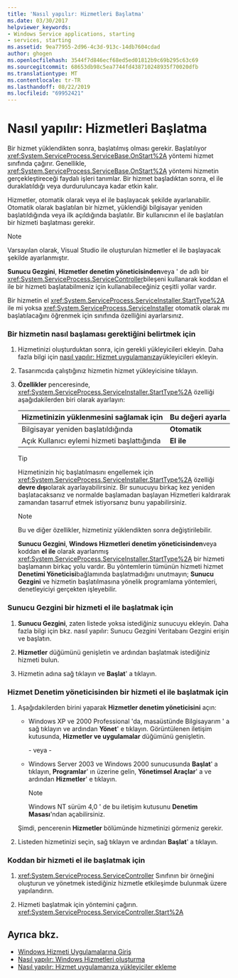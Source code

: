 ```yaml
---
title: 'Nasıl yapılır: Hizmetleri Başlatma'
ms.date: 03/30/2017
helpviewer_keywords:
- Windows Service applications, starting
- services, starting
ms.assetid: 9ea77955-2d96-4c3d-913c-14db7604cdad
author: ghogen
ms.openlocfilehash: 3544f7d846ecf68ed5ed01812b9c69b295c63c69
ms.sourcegitcommit: 68653db98c5ea7744fd438710248935f70020dfb
ms.translationtype: MT
ms.contentlocale: tr-TR
ms.lasthandoff: 08/22/2019
ms.locfileid: "69952421"
---
```

# <a name="how-to-start-services"></a>Nasıl yapılır: Hizmetleri Başlatma
Bir hizmet yüklendikten sonra, başlatılmış olması gerekir. Başlatılıyor <xref:System.ServiceProcess.ServiceBase.OnStart%2A> yöntemi hizmet sınıfında çağırır. Genellikle, <xref:System.ServiceProcess.ServiceBase.OnStart%2A> yöntemi hizmetin gerçekleştireceği faydalı işleri tanımlar. Bir hizmet başladıktan sonra, el ile duraklatıldığı veya durduruluncaya kadar etkin kalır.  
  
 Hizmetler, otomatik olarak veya el ile başlayacak şekilde ayarlanabilir. Otomatik olarak başlatılan bir hizmet, yüklendiği bilgisayar yeniden başlatıldığında veya ilk açıldığında başlatılır. Bir kullanıcının el ile başlatılan bir hizmeti başlatması gerekir.  
  
> [!NOTE]
> Varsayılan olarak, Visual Studio ile oluşturulan hizmetler el ile başlayacak şekilde ayarlanmıştır.  
  
 **Sunucu Gezgini**, **Hizmetler denetim yöneticisinden**veya ' de adlı bir <xref:System.ServiceProcess.ServiceController>bileşeni kullanarak koddan el ile bir hizmeti başlatabilmeniz için kullanabileceğiniz çeşitli yollar vardır.  
  
 Bir hizmetin el <xref:System.ServiceProcess.ServiceInstaller.StartType%2A> ile mi yoksa <xref:System.ServiceProcess.ServiceInstaller> otomatik olarak mı başlatılacağını öğrenmek için sınıfında özelliğini ayarlarsınız.  
  
### <a name="to-specify-how-a-service-should-start"></a>Bir hizmetin nasıl başlaması gerektiğini belirtmek için  
  
1. Hizmetinizi oluşturduktan sonra, için gerekli yükleyicileri ekleyin. Daha fazla bilgi için [nasıl yapılır: Hizmet uygulamanıza](../../../docs/framework/windows-services/how-to-add-installers-to-your-service-application.md)yükleyicileri ekleyin.  
  
2. Tasarımcıda çalıştığınız hizmetin hizmet yükleyicisine tıklayın.  
  
3. **Özellikler** penceresinde, <xref:System.ServiceProcess.ServiceInstaller.StartType%2A> özelliği aşağıdakilerden biri olarak ayarlayın:  
  
    |Hizmetinizin yüklenmesini sağlamak için|Bu değeri ayarla|  
    |----------------------------------|--------------------|  
    |Bilgisayar yeniden başlatıldığında|**Otomatik**|  
    |Açık Kullanıcı eylemi hizmeti başlattığında|**El ile**|  
  
    > [!TIP]
    >  Hizmetinizin hiç başlatılmasını engellemek için <xref:System.ServiceProcess.ServiceInstaller.StartType%2A> özelliği **devre dışı**olarak ayarlayabilirsiniz. Bir sunucuyu birkaç kez yeniden başlatacaksanız ve normalde başlamadan başlayan Hizmetleri kaldırarak zamandan tasarruf etmek istiyorsanız bunu yapabilirsiniz.  
  
    > [!NOTE]
    > Bu ve diğer özellikler, hizmetiniz yüklendikten sonra değiştirilebilir.  
  
     **Sunucu Gezgini**, **Windows Hizmetleri denetim yöneticisinden**veya koddan **el ile** olarak ayarlanmış <xref:System.ServiceProcess.ServiceInstaller.StartType%2A> bir hizmeti başlamanın birkaç yolu vardır. Bu yöntemlerin tümünün hizmeti hizmet **Denetimi Yöneticisi**bağlamında başlatmadığını unutmayın; **Sunucu Gezgini** ve hizmetin başlatılmasına yönelik programlama yöntemleri, denetleyiciyi gerçekten işleyebilir.  
  
### <a name="to-manually-start-a-service-from-server-explorer"></a>Sunucu Gezgini bir hizmeti el ile başlatmak için  
  
1. **Sunucu Gezgini**, zaten listede yoksa istediğiniz sunucuyu ekleyin. Daha fazla bilgi için bkz. nasıl yapılır: Sunucu Gezgini Veritabanı Gezgini erişin ve başlatın.  
  
2. **Hizmetler** düğümünü genişletin ve ardından başlatmak istediğiniz hizmeti bulun.  
  
3. Hizmetin adına sağ tıklayın ve **Başlat**' a tıklayın.  
  
### <a name="to-manually-start-a-service-from-services-control-manager"></a>Hizmet Denetim yöneticisinden bir hizmeti el ile başlatmak için  
  
1. Aşağıdakilerden birini yaparak **Hizmetler denetim yöneticisini** açın:  
  
    - Windows XP ve 2000 Professional 'da, masaüstünde Bilgisayarım ' a sağ tıklayın ve ardından **Yönet**' e tıklayın. Görüntülenen iletişim kutusunda, **Hizmetler ve uygulamalar** düğümünü genişletin.  
  
         \- veya -  
  
    - Windows Server 2003 ve Windows 2000 sunucusunda **Başlat**' a tıklayın, **Programlar**' ın üzerine gelin, **Yönetimsel Araçlar**' a ve ardından **Hizmetler**' e tıklayın.  
  
        > [!NOTE]
        >  Windows NT sürüm 4,0 ' de bu iletişim kutusunu **Denetim Masası**'ndan açabilirsiniz.  
  
     Şimdi, pencerenin **Hizmetler** bölümünde hizmetinizi görmeniz gerekir.  
  
2. Listeden hizmetinizi seçin, sağ tıklayın ve ardından **Başlat**' a tıklayın.  
  
### <a name="to-manually-start-a-service-from-code"></a>Koddan bir hizmeti el ile başlatmak için  
  
1. <xref:System.ServiceProcess.ServiceController> Sınıfının bir örneğini oluşturun ve yönetmek istediğiniz hizmetle etkileşimde bulunmak üzere yapılandırın.  
  
2. Hizmeti başlatmak için yöntemini çağırın. <xref:System.ServiceProcess.ServiceController.Start%2A>  
  
## <a name="see-also"></a>Ayrıca bkz.

- [Windows Hizmeti Uygulamalarına Giriş](../../../docs/framework/windows-services/introduction-to-windows-service-applications.md)
- [Nasıl yapılır: Windows Hizmetleri oluşturma](../../../docs/framework/windows-services/how-to-create-windows-services.md)
- [Nasıl yapılır: Hizmet uygulamanıza yükleyiciler ekleme](../../../docs/framework/windows-services/how-to-add-installers-to-your-service-application.md)
